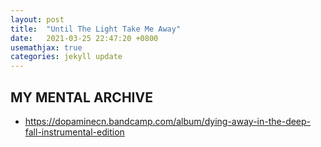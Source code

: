 ```yaml
---
layout: post
title:  "Until The Light Take Me Away"
date:   2021-03-25 22:47:20 +0800
usemathjax: true
categories: jekyll update
---
```


## MY MENTAL ARCHIVE

- <https://dopaminecn.bandcamp.com/album/dying-away-in-the-deep-fall-instrumental-edition>